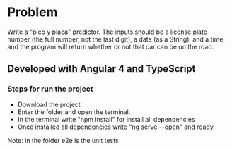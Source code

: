 # Problem
Write a "pico y placa" predictor. The inputs should be a license plate number (the full number, not the last digit), a date (as a String), and a time, and the program will return whether or not that car can be on the road.

## Developed with Angular 4 and TypeScript

### Steps for run the project
- Download the project
- Enter the folder and open the terminal.
- In the terminal write "npm install" for install all dependencies
- Once installed all dependencies write "ng serve --open" and ready

Note: in the folder e2e is the unit tests
